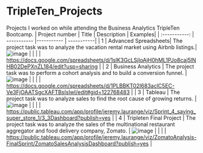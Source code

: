 # TripleTen_Projects
Projects I worked on while attending the Business Analytics TripleTen Bootcamp.
| Project number | Title | Description | Examples|
| :-----------: | ----------- |----------- | -----------|
| 1 | Advanced Spreadsheets| The project task was to analyze the vacation rental market using Airbnb listings.|![image](https://github.com/JeremyLaurange/TripleTen_Projects/assets/144859228/b131b395-8912-4971-8bee-8abf063372fc) | 
|  | | https://docs.google.com/spreadsheets/d/1slK3GcLSjIoAjH0hML1PJo8caj5lNHB02DePXnZL184/edit?usp=sharing |
| 2 | Business Analytics | The project task was to perform a cohort analysis and to build a conversion funnel.  | ![image](https://github.com/JeremyLaurange/TripleTen_Projects/assets/144859228/dfcad8a2-7387-46b9-8a9d-71d081878985) | 
|  | | https://docs.google.com/spreadsheets/d/1PLBBKT02I683aclC5EC-Ve3FjOAATSgcXAFTBsIslwI/edit#gid=122768483 |
| 3 | Tableau | The project task was to analyze sales to find the root cause of growing returns. | ![image](https://github.com/JeremyLaurange/TripleTen_Projects/assets/144859228/7ab3324e-1bff-4938-b816-0929ffe3cc22) |
|  | | https://public.tableau.com/app/profile/jeremy.laurange/viz/Sprint_4_saving_super_store_1/3_3Dashboard?publish=yes  |
| 4 | Tripleten Final Project | The project task was to analyze the sales of the multinational restaurant aggregator and food delivery company, Zomato.  | ![image](https://github.com/JeremyLaurange/TripleTen_Projects/assets/144859228/664325e1-aa50-4832-a852-ff1dab1aed2b) |
|  | |  https://public.tableau.com/app/profile/jeremy.laurange/viz/ZomatoAnalysis-FinalSprint/ZomatoSalesAnalysisDashboard?publish=yes |
